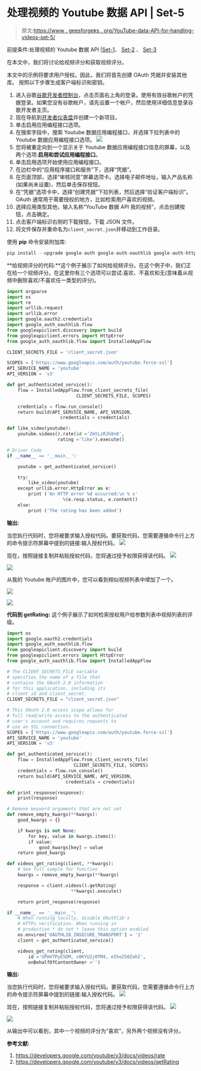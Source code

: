 # 处理视频的 Youtube 数据 API | Set-5

> 原文:[https://www . geesforgeks . org/YouTube-data-API-for-handling-videos-set-5/](https://www.geeksforgeeks.org/youtube-data-api-for-handling-videos-set-5/)

前提条件:处理视频的 Youtube 数据 API |[Set-1](https://www.geeksforgeeks.org/youtube-data-api-for-handling-videos-set-1/)、 [Set-2](https://www.geeksforgeeks.org/youtube-data-api-for-handling-videos-set-2/) 、 [Set-3](https://www.geeksforgeeks.org/youtube-data-api-for-handling-videos-set-3/)

在本文中，我们将讨论给视频评分和获取视频评分。

本文中的示例将要求用户授权。因此，我们将首先创建 OAuth 凭据并安装其他库。
按照以下步骤生成客户端标识和密钥。

1.  进入谷歌[谷歌开发者控制台](https://developers.google.com/)，点击页面右上角的登录。使用有效谷歌帐户的凭据登录。如果您没有谷歌帐户，请先设置一个帐户，然后使用详细信息登录谷歌开发者主页。
2.  现在导航到[开发者仪表盘](https://console.developers.google.com/apis/credentials?project=norse-strata-223521)并创建一个新项目。
3.  单击启用应用编程接口选项。
4.  在搜索字段中，搜索 Youtube 数据应用编程接口，并选择下拉列表中的 Youtube 数据应用编程接口选项。
    ![](img/4427f12811e9b500ca3899445cf81b56.png)
5.  您将被重定向到一个显示关于 Youtube 数据应用编程接口信息的屏幕，以及两个选项:**启用和尝试应用编程接口**。
6.  单击启用选项开始使用应用编程接口。
7.  在边栏中的“应用程序接口和服务”下，选择“凭据”。
8.  在页面顶部，选择“审核同意”屏幕选项卡。选择电子邮件地址，输入产品名称(如果尚未设置)，然后单击保存按钮。
9.  在“凭据”选项卡中，选择“创建凭据”下拉列表，然后选择“验证客户端标识”。OAuth 通常用于需要授权的地方，比如检索用户喜欢的视频。
10.  选择应用类型其他，输入名称“YouTube 数据 API 我的视频”，点击创建按钮，点击确定。
11.  点击客户端标识右侧的下载按钮，下载 JSON 文件。
12.  将文件保存并重命名为`client_secret.json`并移动到工作目录。

使用 **pip** 命令安装附加库:

```py
pip install --upgrade google-auth google-auth-oauthlib google-auth-httplib2
```

**给视频评分的代码:**这个例子展示了如何给视频评分。在这个例子中，我们正在给一个视频评分。在这里你有三个选项可以尝试:喜欢、不喜欢和无(意味着从视频中删除喜欢/不喜欢任一类型的评分)。

```py
import argparse
import os
import re
import urllib.request
import urllib.error
import google.oauth2.credentials
import google_auth_oauthlib.flow
from googleapiclient.discovery import build
from googleapiclient.errors import HttpError
from google_auth_oauthlib.flow import InstalledAppFlow

CLIENT_SECRETS_FILE = 'client_secret.json'

SCOPES = ['https://www.googleapis.com/auth/youtube.force-ssl']
API_SERVICE_NAME = 'youtube'
API_VERSION = 'v3'

def get_authenticated_service():
    flow = InstalledAppFlow.from_client_secrets_file(
                          CLIENT_SECRETS_FILE, SCOPES)

    credentials = flow.run_console()
    return build(API_SERVICE_NAME, API_VERSION,
                    credentials = credentials)

def like_video(youtube):
    youtube.videos().rate(id ='ZmtLzRJh8n8',
                   rating ='like').execute()

# Driver Code
if __name__ == '__main__':

    youtube = get_authenticated_service()

    try:
        like_video(youtube)
    except urllib.error.HttpError as e:
        print ('An HTTP error %d occurred:\n % s'
                     %(e.resp.status, e.content))
    else:
        print ('The rating has been added')
```

**输出:**

当您执行代码时，您将被要求输入授权代码。要获取代码，您需要遵循命令行上方的命令提示符屏幕中提到的链接:输入授权代码。
![](img/ffa70d45ffa4192d2fbbf1de42f7a275.png)

现在，按照链接复制并粘贴授权代码，您将通过授予权限获得该代码。
![](img/86acd044c3af7c5684345ac1414dfb9a.png)

![](img/b0ac829250b7cedaf9338b94d166729b.png)

从我的 Youtube 帐户的图片中，您可以看到相似视频列表中增加了一个。

![](img/d60be26303ba0d4a0dc7f28ec02fe7da.png)

![](img/34816cd9bf2f1f38a0f15dc4b540fe1c.png)

**代码到 getRating:** 这个例子展示了如何检索授权用户给参数列表中视频列表的评级。

```py
import os
import google.oauth2.credentials
import google_auth_oauthlib.flow
from googleapiclient.discovery import build
from googleapiclient.errors import HttpError
from google_auth_oauthlib.flow import InstalledAppFlow

# The CLIENT_SECRETS_FILE variable
# specifies the name of a file that
# contains the OAuth 2.0 information
# for this application, including its 
# client_id and client_secret.
CLIENT_SECRETS_FILE = "client_secret.json"

# This OAuth 2.0 access scope allows for
# full read/write access to the authenticated
# user's account and requires requests to 
# use an SSL connection.
SCOPES = ['https://www.googleapis.com/auth/youtube.force-ssl']
API_SERVICE_NAME = 'youtube'
API_VERSION = 'v3'

def get_authenticated_service():
    flow = InstalledAppFlow.from_client_secrets_file(
                         CLIENT_SECRETS_FILE, SCOPES)
    credentials = flow.run_console()
    return build(API_SERVICE_NAME, API_VERSION,
                      credentials = credentials)

def print_response(response):
    print(response)

# Remove keyword arguments that are not set
def remove_empty_kwargs(**kwargs):
    good_kwargs = {}

    if kwargs is not None:
        for key, value in kwargs.items():
        if value:
            good_kwargs[key] = value
    return good_kwargs

def videos_get_rating(client, **kwargs):
    # See full sample for function
    kwargs = remove_empty_kwargs(**kwargs)

    response = client.videos().getRating(
                        **kwargs).execute()

    return print_response(response)

if __name__ == '__main__':
    # When running locally, disable OAuthlib's
    # HTTPs verification. When running in 
    # production * do not * leave this option enabled.
    os.environ['OAUTHLIB_INSECURE_TRANSPORT'] = '1'
    client = get_authenticated_service()

    videos_get_rating(client,
        id ='UPmVTPyE5DM, c0KYU2j0TM4, eIho2S0ZahI',
        onBehalfOfContentOwner ='')

```

**输出:**

当您执行代码时，您将被要求输入授权代码。要获取代码，您需要遵循命令行上方的命令提示符屏幕中提到的链接:输入授权代码。
![](img/ffa70d45ffa4192d2fbbf1de42f7a275.png)

现在，按照链接复制并粘贴授权代码，您将通过授予权限获得该代码。
![](img/86acd044c3af7c5684345ac1414dfb9a.png)

![](img/47fed2b1a9625adfda0651cb62d0c8f7.png)

从输出中可以看到，其中一个视频的评分为“喜欢”，另外两个视频没有评分。

**参考文献:**

1.  https://developers.google.com/youtube/v3/docs/videos/rate
2.  https://developers.google.com/youtube/v3/docs/videos/getRating